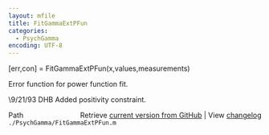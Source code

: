 ```yaml
---
layout: mfile
title: FitGammaExtPFun
categories:
  - PsychGamma
encoding: UTF-8
---
```


[err,con] = FitGammaExtPFun(x,values,measurements)

Error function for power function fit.

\9/21/93  DHB  Added positivity constraint.


<div class="code_header" style="text-align:right;">
  <span style="float:left;">Path&nbsp;&nbsp;</span> <span class="counter">Retrieve <a href=
  "https://raw.github.com/Psychtoolbox-3/Psychtoolbox-3/beta/./PsychGamma/FitGammaExtPFun.m">current version from GitHub</a> | View <a href=
  "https://github.com/Psychtoolbox-3/Psychtoolbox-3/commits/beta/./PsychGamma/FitGammaExtPFun.m">changelog</a></span>
</div>
<div class="code">
  <code>./PsychGamma/FitGammaExtPFun.m</code>
</div>
